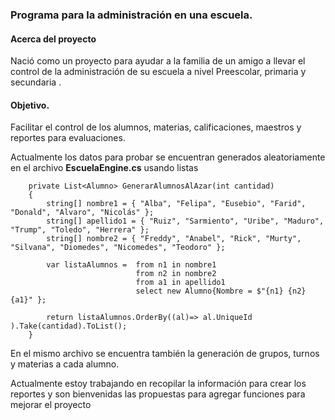 ###  Programa para la administración en una escuela.

#### Acerca del proyecto
Nació como un proyecto para ayudar a la familia de un amigo a llevar el control de la administración de su escuela a nivel Preescolar, primaria y secundaria .

#### Objetivo.
Facilitar el control de los alumnos, materias, calificaciones, maestros y reportes para evaluaciones.


Actualmente los datos para probar se encuentran generados aleatoriamente en el archivo **EscuelaEngine.cs** usando listas 

        private List<Alumno> GenerarAlumnosAlAzar(int cantidad)
        {
            string[] nombre1 = { "Alba", "Felipa", "Eusebio", "Farid", "Donald", "Alvaro", "Nicolás" };
            string[] apellido1 = { "Ruiz", "Sarmiento", "Uribe", "Maduro", "Trump", "Toledo", "Herrera" };
            string[] nombre2 = { "Freddy", "Anabel", "Rick", "Murty", "Silvana", "Diomedes", "Nicomedes", "Teodoro" };

            var listaAlumnos =  from n1 in nombre1
                                from n2 in nombre2
                                from a1 in apellido1
                                select new Alumno{Nombre = $"{n1} {n2} {a1}" };
            
            return listaAlumnos.OrderBy((al)=> al.UniqueId ).Take(cantidad).ToList();
        }

En el mismo archivo se encuentra también la generación de grupos, turnos y materias a cada alumno.

Actualmente estoy trabajando en recopilar la información para crear los reportes y son bienvenidas las propuestas para agregar funciones para mejorar el proyecto
